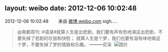 layout: weibo
date: 2012-12-06 10:02:48
---
<meta name="referrer" content="no-referrer" />

2012-12-06 10:02:48  &nbsp;&nbsp;&nbsp;&nbsp;&nbsp;&nbsp; 来自 <a href="http://weibo.com/" rel="nofollow">微博 weibo.com</a>
sigh.....
>  @南都周刊: #语录#就算人生是出悲剧，我们要有声有色地演这出悲剧，不要失掉了悲剧的壮丽和快慰； 就算人生是个梦，我们也要有滋有味地做这个梦，不要失掉了梦的情致和乐趣。 ━━━尼采 ​​​
>  ![图片](https://ww3.sinaimg.cn/large/61d7cd94jw1dzjpbmxs9ij.jpg)
